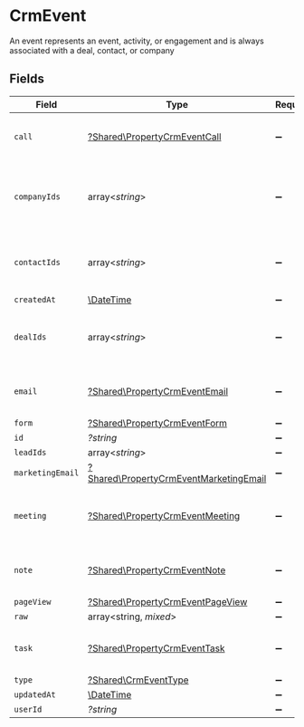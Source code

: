 # CrmEvent

An event represents an event, activity, or engagement and is always associated with a deal, contact, or company


## Fields

| Field                                                                                           | Type                                                                                            | Required                                                                                        | Description                                                                                     |
| ----------------------------------------------------------------------------------------------- | ----------------------------------------------------------------------------------------------- | ----------------------------------------------------------------------------------------------- | ----------------------------------------------------------------------------------------------- |
| `call`                                                                                          | [?Shared\PropertyCrmEventCall](../../Models/Shared/PropertyCrmEventCall.md)                     | :heavy_minus_sign:                                                                              | The call object, when type = call                                                               |
| `companyIds`                                                                                    | array<*string*>                                                                                 | :heavy_minus_sign:                                                                              | An array of company IDs associated with this event                                              |
| `contactIds`                                                                                    | array<*string*>                                                                                 | :heavy_minus_sign:                                                                              | An array of contact IDs associated with this event                                              |
| `createdAt`                                                                                     | [\DateTime](https://www.php.net/manual/en/class.datetime.php)                                   | :heavy_minus_sign:                                                                              | N/A                                                                                             |
| `dealIds`                                                                                       | array<*string*>                                                                                 | :heavy_minus_sign:                                                                              | An array of deal IDs associated with this event                                                 |
| `email`                                                                                         | [?Shared\PropertyCrmEventEmail](../../Models/Shared/PropertyCrmEventEmail.md)                   | :heavy_minus_sign:                                                                              | The email object, when type = email                                                             |
| `form`                                                                                          | [?Shared\PropertyCrmEventForm](../../Models/Shared/PropertyCrmEventForm.md)                     | :heavy_minus_sign:                                                                              | N/A                                                                                             |
| `id`                                                                                            | *?string*                                                                                       | :heavy_minus_sign:                                                                              | N/A                                                                                             |
| `leadIds`                                                                                       | array<*string*>                                                                                 | :heavy_minus_sign:                                                                              | N/A                                                                                             |
| `marketingEmail`                                                                                | [?Shared\PropertyCrmEventMarketingEmail](../../Models/Shared/PropertyCrmEventMarketingEmail.md) | :heavy_minus_sign:                                                                              | N/A                                                                                             |
| `meeting`                                                                                       | [?Shared\PropertyCrmEventMeeting](../../Models/Shared/PropertyCrmEventMeeting.md)               | :heavy_minus_sign:                                                                              | The meeting object, when type = meeting                                                         |
| `note`                                                                                          | [?Shared\PropertyCrmEventNote](../../Models/Shared/PropertyCrmEventNote.md)                     | :heavy_minus_sign:                                                                              | The note object, when type = note                                                               |
| `pageView`                                                                                      | [?Shared\PropertyCrmEventPageView](../../Models/Shared/PropertyCrmEventPageView.md)             | :heavy_minus_sign:                                                                              | N/A                                                                                             |
| `raw`                                                                                           | array<string, *mixed*>                                                                          | :heavy_minus_sign:                                                                              | N/A                                                                                             |
| `task`                                                                                          | [?Shared\PropertyCrmEventTask](../../Models/Shared/PropertyCrmEventTask.md)                     | :heavy_minus_sign:                                                                              | The task object, when type = task                                                               |
| `type`                                                                                          | [?Shared\CrmEventType](../../Models/Shared/CrmEventType.md)                                     | :heavy_minus_sign:                                                                              | N/A                                                                                             |
| `updatedAt`                                                                                     | [\DateTime](https://www.php.net/manual/en/class.datetime.php)                                   | :heavy_minus_sign:                                                                              | N/A                                                                                             |
| `userId`                                                                                        | *?string*                                                                                       | :heavy_minus_sign:                                                                              | N/A                                                                                             |